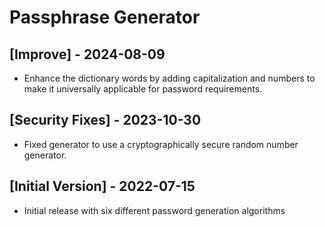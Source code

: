 # Passphrase Generator

## [Improve] - 2024-08-09

- Enhance the dictionary words by adding capitalization and numbers to make it universally applicable for password requirements.

## [Security Fixes] - 2023-10-30

- Fixed generator to use a cryptographically secure random number generator.


## [Initial Version] - 2022-07-15

- Initial release with six different password generation algorithms
